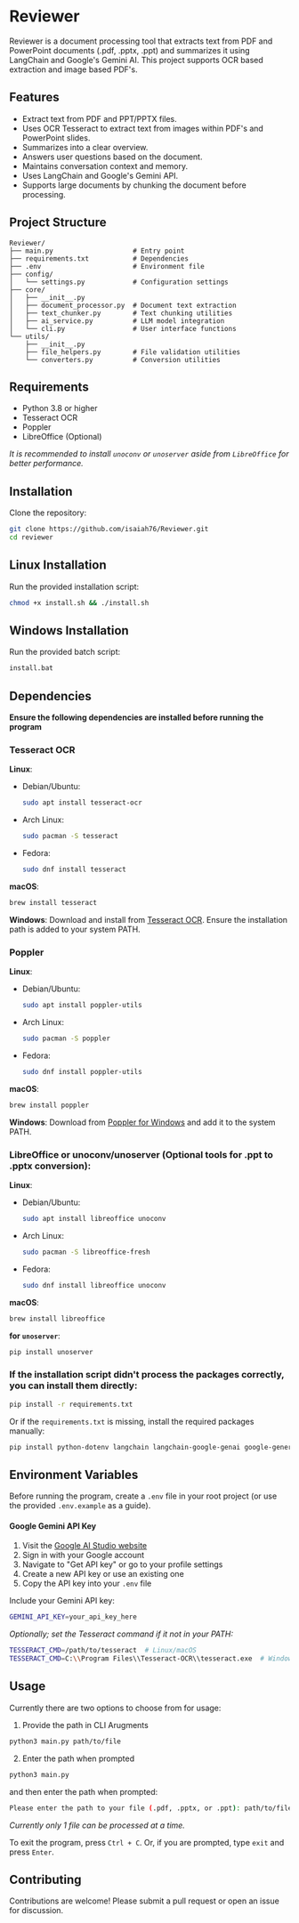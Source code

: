 # Reviewer

Reviewer is a document processing tool that extracts text from PDF and PowerPoint documents (.pdf, .pptx, .ppt) and summarizes it using LangChain and Google's Gemini AI. This project supports OCR based extraction and image based PDF's.

## Features

- Extract text from PDF and PPT/PPTX files.
- Uses OCR Tesseract to extract text from images within PDF's and PowerPoint slides.
- Summarizes into a clear overview.
- Answers user questions based on the document.
- Maintains conversation context and memory.
- Uses LangChain and Google's Gemini API.
- Supports large documents by chunking the document before processing. 

## Project Structure
```
Reviewer/
├── main.py                    # Entry point
├── requirements.txt           # Dependencies
├── .env                       # Environment file
├── config/
│   └── settings.py            # Configuration settings
├── core/
│   ├── __init__.py
│   ├── document_processor.py  # Document text extraction
│   ├── text_chunker.py        # Text chunking utilities
│   ├── ai_service.py          # LLM model integration
│   └── cli.py                 # User interface functions
└── utils/
    ├── __init__.py
    ├── file_helpers.py        # File validation utilities
    └── converters.py          # Conversion utilities
```

## Requirements

- Python 3.8 or higher
- Tesseract OCR
- Poppler
- LibreOffice (Optional)

_It is recommended to install `unoconv` or `unoserver` aside from `LibreOffice` for better performance._

## Installation

Clone the repository:

```bash
git clone https://github.com/isaiah76/Reviewer.git
cd reviewer
```

## Linux Installation

Run the provided installation script:

```sh 
chmod +x install.sh && ./install.sh
```

## Windows Installation

Run the provided batch script:

```sh 
install.bat
```

## Dependencies

**Ensure the following dependencies are installed before running the program**

### Tesseract OCR

**Linux**:

- Debian/Ubuntu:
    ```sh 
    sudo apt install tesseract-ocr
    ```
- Arch Linux:
    ```sh 
    sudo pacman -S tesseract 
    ```
- Fedora:
    ```sh 
    sudo dnf install tesseract
    ```

**macOS**:

```sh 
brew install tesseract
```

**Windows**: Download and install from [Tesseract OCR](https://github.com/UB-Mannheim/tesseract/wiki). Ensure the installation path is added to your system PATH.

### Poppler

**Linux**:

- Debian/Ubuntu:
    ```sh 
    sudo apt install poppler-utils
    ```
- Arch Linux:
    ```sh 
    sudo pacman -S poppler
    ```
- Fedora:
    ```sh 
    sudo dnf install poppler-utils
    ```

**macOS**:

```sh 
brew install poppler
```

**Windows**: Download from [Poppler for Windows](https://github.com/oschwartz10612/poppler-windows/releases) and add it to the system PATH.

### LibreOffice or unoconv/unoserver (Optional tools for .ppt to .pptx conversion):

**Linux**:

- Debian/Ubuntu:
    ```sh 
    sudo apt install libreoffice unoconv
    ```
- Arch Linux:
    ```sh 
    sudo pacman -S libreoffice-fresh
    ```
- Fedora:
    ```sh 
    sudo dnf install libreoffice unoconv
    ```

**macOS**:

```sh 
brew install libreoffice
```

**for `unoserver`**:

```sh 
pip install unoserver
```

### If the installation script didn't process the packages correctly, you can install them directly:

```sh 
pip install -r requirements.txt
```

Or if the `requirements.txt` is missing, install the required packages manually:

```sh 
pip install python-dotenv langchain langchain-google-genai google-generativeai PyPDF2 python-pptx pyfiglet pytesseract pdf2image Pillow
```

## Environment Variables

Before running the program, create a `.env` file in your root project (or use the provided `.env.example` as a guide).

#### Google Gemini API Key

1. Visit the [Google AI Studio website](https://aistudio.google.com/)
2. Sign in with your Google account
3. Navigate to "Get API key" or go to your profile settings
4. Create a new API key or use an existing one
5. Copy the API key into your `.env` file

Include your Gemini API key:

```sh 
GEMINI_API_KEY=your_api_key_here
```

_Optionally; set the Tesseract command if it not in your PATH:_

```sh 
TESSERACT_CMD=/path/to/tesseract  # Linux/macOS
TESSERACT_CMD=C:\\Program Files\\Tesseract-OCR\\tesseract.exe  # Windows
```

## Usage

Currently there are two options to choose from for usage:
1. Provide the path in CLI Arugments
```bash
python3 main.py path/to/file
```
2. Enter the path when prompted
```bash
python3 main.py
```
and then enter the path when prompted:
```bash
Please enter the path to your file (.pdf, .pptx, or .ppt): path/to/file
```
_Currently only 1 file can be processed at a time._

To exit the program, press `Ctrl + C`. Or, if you are prompted, type `exit` and press `Enter`.

## Contributing
Contributions are welcome! Please submit a pull request or open an issue for discussion.
